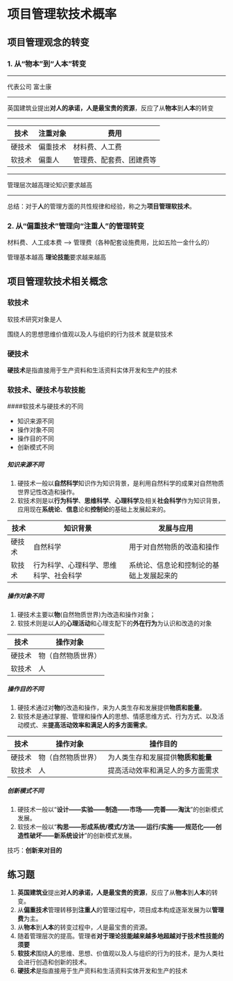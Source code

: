 # 项目管理软技术概率

## 项目管理观念的转变

### 1. 从“物本”到“人本”转变

----
代表公司 富士康

----
英国建筑业提出**对人的承诺，人是最宝贵的资源**，反应了从**物本**到**人本**的转变

----
|技术|注重对象|费用|
|-|-|-|
|硬技术|偏重技术|材料费、人工费|
|软技术|偏重人|管理费、配套费、团建费等|

----

管理层次越高理论知识要求越高

----
总结：对于**人**的管理方面的共性规律和经验，称之为**项目管理软技术**。



### 2. 从“偏重技术”管理向“注重人”的管理转变 

材料费、人工成本费 --> 管理费（各种配套设施费用，比如五险一金什么的）

管理基本越高 **理论技能**要求越来越高



## 项目管理软技术相关概念

### 软技术
软技术研究对象是人 

围绕人的思想思维价值观以及人与组织的行为技术 就是软技术

### 硬技术

**硬技术**是指直接用于生产资料和生活资料实体开发和生产的技术

### 软技术、硬技术与软技能



####软技术与硬技术的不同

- 知识来源不同
- 操作对象不同
- 操作目的不同
- 创新模式不同

##### 知识来源不同

1. 硬技术一般以**自然科学**知识作为知识背景，是利用自然科学的成果对自然物质世界记性改造和操作。
2. 软技术则是以**行为科学**、**思维科学**、**心理科学**及相关**社会科学**作为知识背景，应用现在**系统论**、**信息**论和**控制论**的基础上发展起来的。

|技术|知识背景|发展与应用|
|-|-|-|
|硬技术|自然科学|用于对自然物质的改造和操作|
|软技术|行为科学、心理科学、思维科学、社会科学|系统论、信息论和控制论的基础上发展起来的|

##### 操作对象不同

1. 硬技术主要以**物**(自然物质世界)为改造和操作对象；
2. 软技术则是以**人**的**心理活动**和心理支配下的**外在行为**为认识和改造的对象

|技术|操作对象|
|-|-|
|硬技术|物（自然物质世界）|
|软技术|人|


##### 操作目的不同

1. 硬技术通过对**物**的改造和操作，来为人类生存和发展提供**物质和能量**。
2. 软技术是通过掌握、管理和操作**人**的思想、情感思维方式、行为方式、以及活动模式、来**提高活动效率和满足人的多方面需求**。

|技术|操作对象|操作目的|
|-|-|-|
|硬技术|物（自然物质世界）|为人类生存和发展提供**物质和能量**|
|软技术|人|提高活动效率和满足人的多方面需求|

##### 创新模式不同

1. 硬技术一般以“**设计——实验——制造——市场——完善——淘汰**”的创新模式发展。
2. 软技术一般以“**构思——形成系统/模式/方法——运行/实施——规范化——创造性破坏——新系统设计**”的创新模式发展。





技巧：**创新来对目的**
## 练习题

1. **英国建筑业**提出**对人的承诺，人是最宝贵的资源**，反应了从**物本**到**人本**的转变。
2. 从**偏重技术**管理转移到**注重人**的管理过程中，项目成本构成逐渐发展为以**管理费**为主。
3. 从**物本**到**人本**的转变过程中，*人*是最宝贵的资源。
4. 随着管理层次的提高。管理者**对于理论技能越来越多地超越对于技术性技能的须要**
5. **软技术**围绕**人**的思维、思想、价值观以及人与组织的行为的技术，是为人类社会进行创造和创新的技术。
6. **硬技术**是指直接用于生产资料和生活资料实体开发和生产的技术
